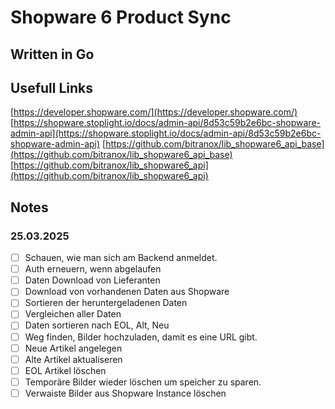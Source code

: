 # Shopware 6 Product Sync

## Written in Go

## Usefull Links

[https://developer.shopware.com/](https://developer.shopware.com/)
[https://shopware.stoplight.io/docs/admin-api/8d53c59b2e6bc-shopware-admin-api](https://shopware.stoplight.io/docs/admin-api/8d53c59b2e6bc-shopware-admin-api)
[https://github.com/bitranox/lib_shopware6_api_base](https://github.com/bitranox/lib_shopware6_api_base)
[https://github.com/bitranox/lib_shopware6_api](https://github.com/bitranox/lib_shopware6_api)

## Notes

### 25.03.2025

- [ ] Schauen, wie man sich am Backend anmeldet.
- [ ] Auth erneuern, wenn abgelaufen
- [ ] Daten Download von Lieferanten
- [ ] Download von vorhandenen Daten aus Shopware
- [ ] Sortieren der heruntergeladenen Daten
- [ ] Vergleichen aller Daten
- [ ] Daten sortieren nach EOL, Alt, Neu
- [ ] Weg finden, Bilder hochzuladen, damit es eine URL gibt.
- [ ] Neue Artikel angelegen
- [ ] Alte Artikel aktualiseren
- [ ] EOL Artikel löschen
- [ ] Temporäre Bilder wieder löschen um speicher zu sparen.
- [ ] Verwaiste Bilder aus Shopware Instance löschen
